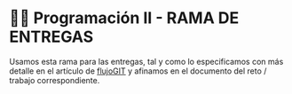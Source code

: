 # 👨‍💻 Programación II - RAMA DE ENTREGAS

Usamos esta rama para las entregas, tal y como lo especificamos con más detalle en el artículo de [flujoGIT](/documentos/flujoGIT.md) y afinamos en el documento del reto / trabajo correspondiente.
